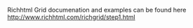 Richhtml Grid documenation and examples can be found here
http://www.richhtml.com/richgrid/step1.html
